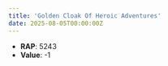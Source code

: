 ```yaml
---
title: 'Golden Cloak Of Heroic Adventures'
date: 2025-08-05T00:00:00Z
---
```

- **RAP**: 5243
- **Value**: -1
